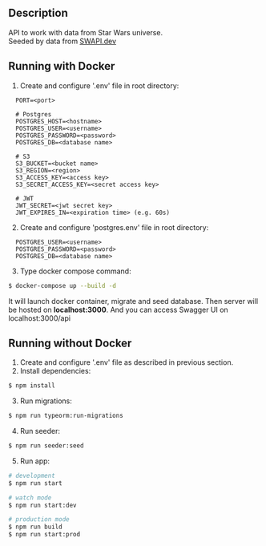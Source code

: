 ## Description

API to work with data from Star Wars universe. </br>
Seeded by data from <a href="https://swapi.dev">SWAPI.dev</a>

## Running with Docker
1. Create and configure '.env' file in root directory:
```
  PORT=<port>

  # Postgres
  POSTGRES_HOST=<hostname>
  POSTGRES_USER=<username>
  POSTGRES_PASSWORD=<password>
  POSTGRES_DB=<database name>

  # S3
  S3_BUCKET=<bucket name>
  S3_REGION=<region>
  S3_ACCESS_KEY=<access key>
  S3_SECRET_ACCESS_KEY=<secret access key>

  # JWT
  JWT_SECRET=<jwt secret key>
  JWT_EXPIRES_IN=<expiration time> (e.g. 60s)
```
2. Create and configure 'postgres.env' file in root directory:
```
  POSTGRES_USER=<username>
  POSTGRES_PASSWORD=<password>
  POSTGRES_DB=<database name>
```
3. Type docker compose command:
```bash
$ docker-compose up --build -d
```
It will launch docker container, migrate and seed database.
Then server will be hosted on <b>localhost:3000</b>. And you can access Swagger UI on localhost:3000/api

## Running without Docker

1. Create and configure '.env' file as described in previous section.
2. Install dependencies:
```bash
$ npm install
```
3. Run migrations:
```bash
$ npm run typeorm:run-migrations
```
4. Run seeder:
```bash
$ npm run seeder:seed
```
5. Run app:
```bash
# development
$ npm run start

# watch mode
$ npm run start:dev

# production mode
$ npm run build
$ npm run start:prod
```
